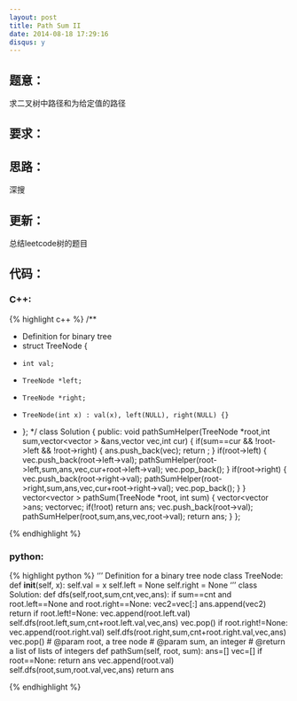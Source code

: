 ```yaml
---
layout: post
title: Path Sum II
date: 2014-08-18 17:29:16
disqus: y
---
```


## 题意：
求二叉树中路径和为给定值的路径

## 要求：


## 思路：
深搜

## 更新：
总结leetcode树的题目

## 代码：

### C++:

{% highlight c++ %}
/**
 * Definition for binary tree
 * struct TreeNode {
 *     int val;
 *     TreeNode *left;
 *     TreeNode *right;
 *     TreeNode(int x) : val(x), left(NULL), right(NULL) {}
 * };
 */
class Solution {
public:
    void pathSumHelper(TreeNode *root,int sum,vector<vector<int> > &ans,vector<int> vec,int cur)
    {
        if(sum==cur && !root->left && !root->right)
        {
            ans.push_back(vec);
            return ;
        }
        if(root->left)
        {
            vec.push_back(root->left->val);
            pathSumHelper(root->left,sum,ans,vec,cur+root->left->val);
            vec.pop_back();
        }
        if(root->right)
        {
            vec.push_back(root->right->val);
            pathSumHelper(root->right,sum,ans,vec,cur+root->right->val);
            vec.pop_back();
        }
    }
    vector<vector<int> > pathSum(TreeNode *root, int sum) {
        vector<vector<int> >ans;
        vector<int>vec;
        if(!root)
            return ans;
        vec.push_back(root->val);
        pathSumHelper(root,sum,ans,vec,root->val);
        return ans;
    }
};


 {% endhighlight %}
### python:

{% highlight python %}
‘’’
 Definition for a  binary tree node
 class TreeNode:
     def __init__(self, x):
         self.val = x
         self.left = None
         self.right = None
‘’’
class Solution:
    def dfs(self,root,sum,cnt,vec,ans):
        if sum==cnt and root.left==None and root.right==None:
            vec2=vec[:]
            ans.append(vec2)
            return
        if root.left!=None:
            vec.append(root.left.val)
            self.dfs(root.left,sum,cnt+root.left.val,vec,ans)
            vec.pop()
        if root.right!=None:
            vec.append(root.right.val)
            self.dfs(root.right,sum,cnt+root.right.val,vec,ans)
            vec.pop()
    # @param root, a tree node
    # @param sum, an integer
    # @return a list of lists of integers
    def pathSum(self, root, sum):
        ans=[]
        vec=[]
        if root==None:
            return ans
        vec.append(root.val)
        self.dfs(root,sum,root.val,vec,ans)
        return ans
        
 {% endhighlight %}
